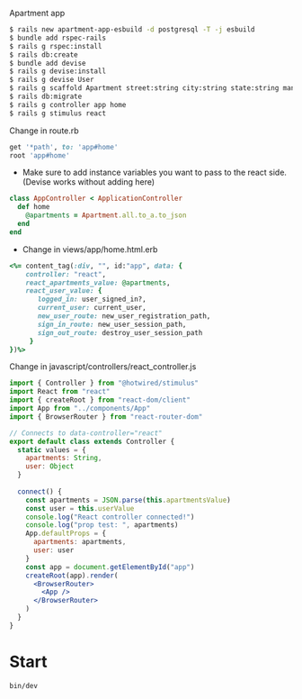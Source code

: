 Apartment app

```zsh
$ rails new apartment-app-esbuild -d postgresql -T -j esbuild
$ bundle add rspec-rails
$ rails g rspec:install
$ rails db:create
$ bundle add devise
$ rails g devise:install
$ rails g devise User
$ rails g scaffold Apartment street:string city:string state:string manager:string email:string price:string bedrooms:integer bathrooms:integer pets:string image:text user:references --api
$ rails db:migrate
$ rails g controller app home
$ rails g stimulus react
```
Change in route.rb
```ruby
get '*path', to: 'app#home'
root 'app#home'
```
- Make sure to add instance variables you want to pass to the react side. (Devise works without adding here)
```ruby
class AppController < ApplicationController
  def home
    @apartments = Apartment.all.to_a.to_json
  end
end

```

- Change in views/app/home.html.erb
```ruby
<%= content_tag(:div, "", id:"app", data: {
    controller: "react",
    react_apartments_value: @apartments,
    react_user_value: {
       logged_in: user_signed_in?,
       current_user: current_user,
       new_user_route: new_user_registration_path,
       sign_in_route: new_user_session_path,
       sign_out_route: destroy_user_session_path
     }
})%>
```

Change in javascript/controllers/react_controller.js
```jsx
import { Controller } from "@hotwired/stimulus"
import React from "react"
import { createRoot } from "react-dom/client"
import App from "../components/App"
import { BrowserRouter } from "react-router-dom"

// Connects to data-controller="react"
export default class extends Controller {
  static values = {
    apartments: String,
    user: Object
  }
  
  connect() {
    const apartments = JSON.parse(this.apartmentsValue)
    const user = this.userValue
    console.log("React controller connected!")
    console.log("prop test: ", apartments)
    App.defaultProps = {
      apartments: apartments,
      user: user
    }
    const app = document.getElementById("app")
    createRoot(app).render(
      <BrowserRouter>
        <App />
      </BrowserRouter>
    )
  }
}
```

# Start
```zsh
bin/dev
```
